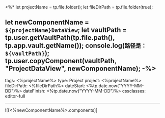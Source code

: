 <%*
let projectName = tp.file.folder();
let fileDirPath = tp.file.folder(true);

let newComponentName = `${projectName}DataView`;
let vaultPath = tp.user.getVaultPath(tp.file.path(), tp.app.vault.getName());
console.log(`路径是：${vaultPath}`);
tp.user.copyComponent(vaultPath, "ProjectDataView", newComponentName);
-%>
---
tags: <%projectName%>
type: Project
project: <%projectName%>
fileDirPath: <%fileDirPath%>
dateStart: <%tp.date.now("YYYY-MM-DD")%>
dateFinish: <%tp.date.now("YYYY-MM-DD")%>
cssclasses: editor-full

---
![[<%newComponentName%>.components]]